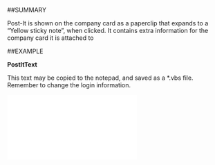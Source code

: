 

##SUMMARY

Post-It is shown on the company card as a paperclip that expands to a “Yellow sticky note”, when clicked. It contains extra information for the company card it is attached to


##EXAMPLE

**PostItText**


This text may be copied to the notepad, and saved as a *.vbs file. Remember to change the login information.


![](../../Examples/vbs/SOContact.Example.vbs.txt)





